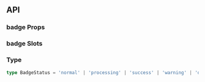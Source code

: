 ## API

### badge Props

<field-table :data="badgeProps"/>

### badge Slots

<field-table :data="badgeSlots" type="slots"/>

### Type

```typescript
type BadgeStatus = 'normal' | 'processing' | 'success' | 'warning' | 'danger';
```

<script setup>
import { ref } from 'vue';

const badgeProps = ref([
  {
    name: 'text',
    desc: '自定义提示内容',
    type: 'string',
    value: '-',
  },
  {
    name: 'dot',
    desc: '显示为小红点',
    type: 'boolean',
    value: 'false',
  },
  {
    name: 'dot-style',
    desc: '徽标的样式',
    type: 'object',
    value: '-',
  },
  {
    name: 'max-count',
    desc: '徽标最大显示数值，如果count超过这个数值会显示为maxCount',
    type: 'number',
    value: '99',
  },
  {
    name: 'offset',
    desc: '设置徽标位置的偏移',
    type: 'number[]',
    value: '[]',
  },
  {
    name: 'color',
    desc: '内置的一些颜色',
    type: 'ColorType | string',
    value: '-',
  },
  {
    name: 'status',
    desc: '徽标的状态类型',
    type: 'BadgeStatus',
    value: '-',
  },
  {
    name: 'count',
    desc: '徽标显示的数字',
    type: 'number',
    value: '-',
  },
]);

const badgeSlots = ref([
  {
    name: 'default',
    desc: '内容',
    type: '-',
    value: '-',
  },
  {
    name: 'content',
    desc: '徽标文字内容',
    type: '-',
    value: '-',
  },
]);
</script>

